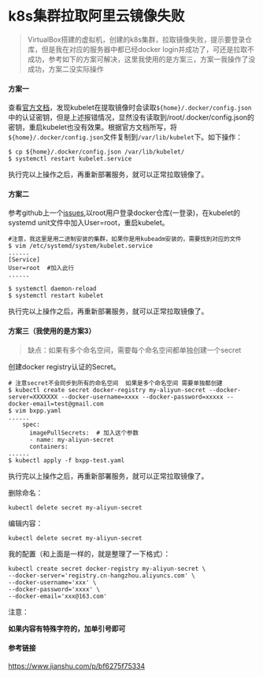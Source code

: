 # k8s集群拉取阿里云镜像失败

> VirtualBox搭建的虚拟机，创建的k8s集群，拉取镜像失败，提示要登录仓库，但是我在对应的服务器中都已经docker login并成功了，可还是拉取不成功，参考如下的方案可解决，这里我使用的是方案三，方案一我操作了没成功，方案二没实际操作



#### 方案一

查看[官方文档](https://links.jianshu.com/go?to=https%3A%2F%2Fkubernetes.io%2Fdocs%2Fconcepts%2Fcontainers%2Fimages%2F%23using-a-private-regist)，发现kubelet在提取镜像时会读取`${home}/.docker/config.json`中的认证密钥，但是上述报错情况，显然没有读取到/root/.docker/config.json的密钥，重启kubelet也没有效果。根据官方文档所写，将`${home}/.docker/config.json`文件复制到`/var/lib/kubelet`下。如下操作：

```shell
$ cp ${home}/.docker/config.json /var/lib/kubelet/
$ systemctl restart kubelet.service
```



执行完以上操作之后，再重新部署服务，就可以正常拉取镜像了。



#### 方案二

参考github上一个[issues](https://links.jianshu.com/go?to=https%3A%2F%2Fgithub.com%2Fkubernetes%2Fkubernetes%2Fissues%2F45487%23issuecomment-464516064),以root用户登录docker仓库(一登录)，在kubelet的systemd unit文件中加入User=root，重启kubelet。

```shell
#注意，我这里是用二进制安装的集群，如果你是用kubeadm安装的，需要找到对应的文件
$ vim /etc/systemd/system/kubelet.service
......
[Service]
User=root  #加入此行
......

$ systemctl daemon-reload
$ systemctl restart kubelet
```



执行完以上操作之后，再重新部署服务，就可以正常拉取镜像了。



#### 方案三（我使用的是方案3）

> 缺点：如果有多个命名空间，需要每个命名空间都单独创建一个secret

创建docker registry认证的Secret。

```shell
# 注意secret不会同步到所有的命名空间  如果是多个命名空间 需要单独都创建
$ kubectl create secret docker-registry my-aliyun-secret --docker-server=XXXXXXX --docker-username=xxxx --docker-password=xxxxx --docker-email=test@gmail.com
$ vim bxpp.yaml
......
    spec:
      imagePullSecrets:  # 加入这个参数
      - name: my-aliyun-secret
      containers:
......
$ kubectl apply -f bxpp-test.yaml
```

执行完以上操作之后，再重新部署服务，就可以正常拉取镜像了。

删除命名：

```shell
kubectl delete secret my-aliyun-secret
```



编辑内容：

```shell
kubectl delete secret my-aliyun-secret
```



我的配置（和上面是一样的，就是整理了一下格式）：

```
kubectl create secret docker-registry my-aliyun-secret \
--docker-server='registry.cn-hangzhou.aliyuncs.com' \
--docker-username='xxx' \
--docker-password='xxxx' \
--docker-email='xxx@163.com'
```

注意：

**如果内容有特殊字符的，加单引号即可**

#### 参考链接

https://www.jianshu.com/p/bf6275f75334
